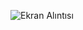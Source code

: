![Ekran Alıntısı](https://user-images.githubusercontent.com/89880316/143066609-ee7154e3-11dd-4be8-a447-dc34e9f5c918.JPG)
